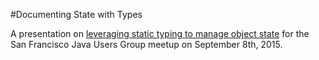 #Documenting State with Types

A presentation on [leveraging static typing to manage object state](http://blog.rescale.com/leveraging-static-typing-to-manage-object-state/)
for the San Francisco Java Users Group meetup on September 8th, 2015.
